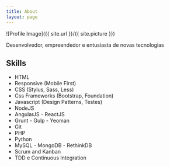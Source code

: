 ```yaml
---
title: About
layout: page
---
```

![Profile Image]({{ site.url }}/{{ site.picture }})

<p>Desenvolvedor, empreendedor e entusiasta de novas tecnologias</p>

<h2>Skills</h2>

<ul class="skill-list">
	<li>HTML</li>
	<li>Responsive (Mobile First)</li>
	<li>CSS (Stylus, Sass, Less)</li>
	<li>Css Frameworks (Bootstrap, Foundation)</li>
	<li>Javascript (Design Patterns, Testes)</li>
	<li>NodeJS</li>
	<li>AngularJS - ReactJS</li>
	<li>Grunt - Gulp - Yeoman</li>
	<li>Git</li>
	<li>PHP</li>
	<li>Python</li>
	<li>MySQL - MongoDB - RethinkDB</li>
	<li>Scrum and Kanban</li>
	<li>TDD e Continuous Integration</li>
</ul>